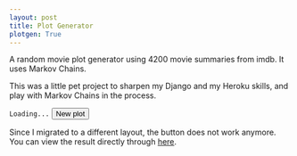 ```yaml
---
layout: post
title: Plot Generator
plotgen: True
---
```


A random movie plot generator using 4200 movie summaries from imdb. It uses Markov Chains.

This was a little pet project to sharpen my Django and my Heroku skills, and play with Markov Chains in the process. 



<div>
<code id="plotgen">Loading...</code>
<button id="plotgen" type="button">New plot</button>
</div>

Since I migrated to a different layout, the button does not work anymore. You can view the result directly through [here](http://plot-generator.herokuapp.com/).